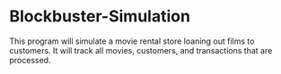 # Blockbuster-Simulation
This program will simulate a movie rental store loaning out films to customers. It will track all movies, customers, and transactions that are processed.
